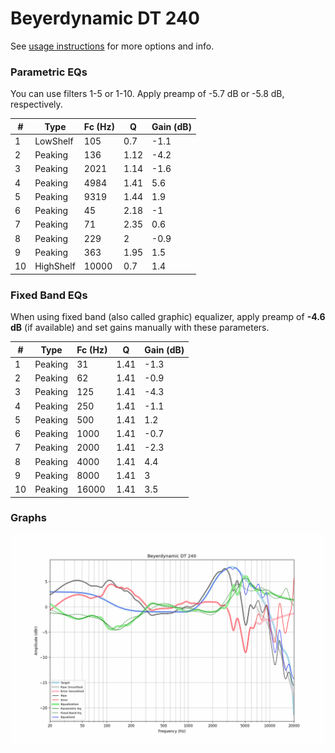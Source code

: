# Beyerdynamic DT 240
See [usage instructions](https://github.com/jaakkopasanen/AutoEq#usage) for more options and info.

### Parametric EQs
You can use filters 1-5 or 1-10. Apply preamp of -5.7 dB or -5.8 dB, respectively.

|   # | Type      |   Fc (Hz) |    Q |   Gain (dB) |
|-----|-----------|-----------|------|-------------|
|   1 | LowShelf  |       105 | 0.7  |        -1.1 |
|   2 | Peaking   |       136 | 1.12 |        -4.2 |
|   3 | Peaking   |      2021 | 1.14 |        -1.6 |
|   4 | Peaking   |      4984 | 1.41 |         5.6 |
|   5 | Peaking   |      9319 | 1.44 |         1.9 |
|   6 | Peaking   |        45 | 2.18 |        -1   |
|   7 | Peaking   |        71 | 2.35 |         0.6 |
|   8 | Peaking   |       229 | 2    |        -0.9 |
|   9 | Peaking   |       363 | 1.95 |         1.5 |
|  10 | HighShelf |     10000 | 0.7  |         1.4 |

### Fixed Band EQs
When using fixed band (also called graphic) equalizer, apply preamp of **-4.6 dB** (if available) and set gains manually with these parameters.

|   # | Type    |   Fc (Hz) |    Q |   Gain (dB) |
|-----|---------|-----------|------|-------------|
|   1 | Peaking |        31 | 1.41 |        -1.3 |
|   2 | Peaking |        62 | 1.41 |        -0.9 |
|   3 | Peaking |       125 | 1.41 |        -4.3 |
|   4 | Peaking |       250 | 1.41 |        -1.1 |
|   5 | Peaking |       500 | 1.41 |         1.2 |
|   6 | Peaking |      1000 | 1.41 |        -0.7 |
|   7 | Peaking |      2000 | 1.41 |        -2.3 |
|   8 | Peaking |      4000 | 1.41 |         4.4 |
|   9 | Peaking |      8000 | 1.41 |         3   |
|  10 | Peaking |     16000 | 1.41 |         3.5 |

### Graphs
![](./Beyerdynamic%20DT%20240.png)
